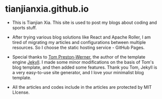 # tianjianxia.github.io

- This is Tianjian Xia. This site is used to post my blogs about coding and sports stuff.

- After trying various blog solutions like React and Apache Roller, I am tired of migrating my articles and configurations between multiple resources. So I choose the static hosting service - GitHub Pages.

- Special thanks to [Tom Preston-Werner](https://tom.preston-werner.com/), the author of the template engine [Jekyll](https://jekyllrb.com/). I made some minor modifications on the basis of Tom's blog template, and then added some features. Thank you Tom, Jekyll is a very easy-to-use site generator, and I love your minimalist blog template.
- All the articles and codes include in the articles are protected by MIT LIcense.
